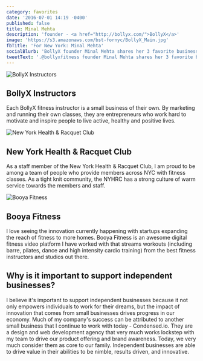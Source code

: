 ```yaml
---
category: favorites
date: '2016-07-01 14:19 -0400'
published: false
title: Minal Mehta
description: 'founder - <a href="http://bollyx.com/">BollyX</a>'
image: 'https://s3.amazonaws.com/bst-fornyc/BollyX_Main.jpg'
fbTitle: 'For New York: Minal Mehta'
socialBlurb: 'BollyX founder Minal Mehta shares her 3 favorite businesses in NYC. '
tweetText: '.@bollyxfitness founder Minal Mehta shares her 3 favorite businesses in NYC. '
---
```

![BollyX Instructors](https://s3.amazonaws.com/bst-fornyc/BollyX_BollyX.jpg) 
## BollyX Instructors 
Each BollyX fitness instructor is a small business of their own. By marketing and running their own classes, they are entrepreneurs who work hard to motivate and inspire people to live active, healthy and positive lives.

![New York Health & Racquet Club](https://s3.amazonaws.com/bst-fornyc/BollyX_Health_Racquet.jpg)
## New York Health & Racquet Club 
As a staff member of the New York Health & Racquet Club, I am proud to be among a team of people who provide members across NYC with fitness classes. As a tight knit community, the NYHRC has a strong culture of warm service towards the members and staff.

![Booya Fitness](https://s3.amazonaws.com/bst-fornyc/BollyX_Booya.jpg)
## Booya Fitness
I love seeing the innovation currently happening with startups expanding the reach of fitness to more homes. Booya Fitness is an awesome digital fitness video platform I have worked with that streams workouts (including barre, pilates, dance and high intensity cardio training) from the best fitness instructors and studios out there.

## Why is it important to support independent businesses?
I believe it's important to support independent businesses because it not only empowers individuals to work for their dreams, but the impact of innovation that comes from small businesses drives progress in our economy. Much of my company's success can be attributed to another small business that I continue to work with today - Condensed.io. They are a design and web development agency that very much works lockstep with my team to drive our product offering and brand awareness. Today, we very much consider them as core to our family. Independent businesses are able to drive value in their abilities to be nimble, results driven, and innovative.